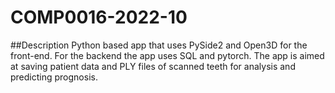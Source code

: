 # COMP0016-2022-10
##Description
Python based app that uses PySide2 and Open3D for the front-end. For the backend the app uses SQL and pytorch. The app is aimed at saving patient data and PLY files of scanned teeth for analysis and predicting prognosis.
